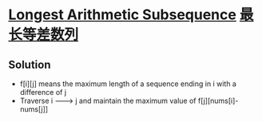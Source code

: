 # [Longest Arithmetic Subsequence](https://leetcode.com/problems/longest-arithmetic-subsequence/) [最长等差数列](https://leetcode.com/problems/longest-arithmetic-subsequence/)

## Solution
* f\[i]\[j] means the maximum length of a sequence ending in i with a difference of j
* Traverse i ---> j and maintain the maximum value of f\[j]\[nums\[i]-nums\[j]]
